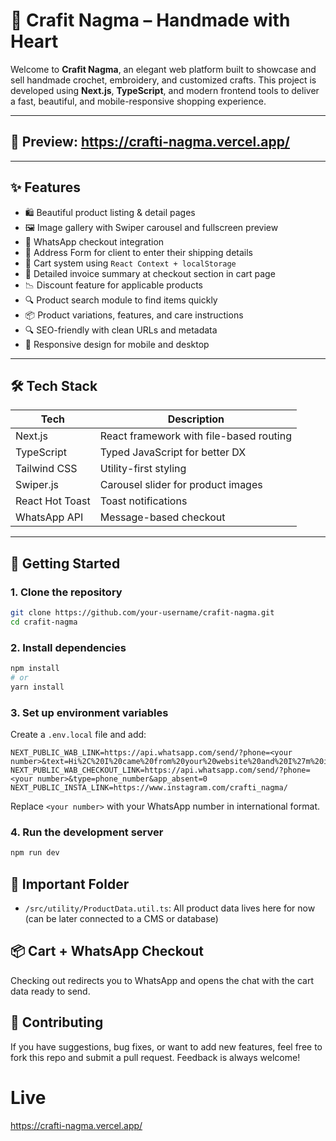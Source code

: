 # 🧵 Crafit Nagma – Handmade with Heart

Welcome to **Crafit Nagma**, an elegant web platform built to showcase and sell handmade crochet, embroidery, and customized crafts. This project is developed using **Next.js**, **TypeScript**, and modern frontend tools to deliver a fast, beautiful, and mobile-responsive shopping experience.

---

## 📸 Preview: https://crafti-nagma.vercel.app/

---

## ✨ Features

- 🛍️ Beautiful product listing & detail pages
- 🖼️ Image gallery with Swiper carousel and fullscreen preview
- 💬 WhatsApp checkout integration
- 🛒 Address Form for client to enter their shipping details
- 🛒 Cart system using `React Context + localStorage`
- 🛒 Detailed invoice summary at checkout section in cart page
- 📉 Discount feature for applicable products
- 🔍 Product search module to find items quickly
- 📦 Product variations, features, and care instructions
- 🔍 SEO-friendly with clean URLs and metadata
- 🌙 Responsive design for mobile and desktop

---

## 🛠 Tech Stack

| Tech            | Description                           |
|----------------|---------------------------------------|
| Next.js         | React framework with file-based routing |
| TypeScript      | Typed JavaScript for better DX         |
| Tailwind CSS    | Utility-first styling                  |
| Swiper.js       | Carousel slider for product images     |
| React Hot Toast | Toast notifications                   |
| WhatsApp API    | Message-based checkout                 |

---

## 🚀 Getting Started

### 1. Clone the repository

```bash
git clone https://github.com/your-username/crafit-nagma.git
cd crafit-nagma
```

### 2. Install dependencies

```bash
npm install
# or
yarn install
```

### 3. Set up environment variables

Create a `.env.local` file and add:

```env
NEXT_PUBLIC_WAB_LINK=https://api.whatsapp.com/send/?phone=<your number>&text=Hi%2C%20I%20came%20from%20your%20website%20and%20I%27m%20interested%20in%20your%20products%21&type=phone_number&app_absent=0
NEXT_PUBLIC_WAB_CHECKOUT_LINK=https://api.whatsapp.com/send/?phone=<your number>&type=phone_number&app_absent=0
NEXT_PUBLIC_INSTA_LINK=https://www.instagram.com/crafti_nagma/
```
Replace `<your number>` with your WhatsApp number in international format.

### 4. Run the development server

```bash
npm run dev
```

## 🧠 Important Folder
- `/src/utility/ProductData.util.ts`: All product data lives here for now (can be later connected to a CMS or database)

## 📦 Cart + WhatsApp Checkout
Checking out redirects you to WhatsApp and opens the chat with the cart data ready to send.

## 🤝 Contributing
If you have suggestions, bug fixes, or want to add new features, feel free to fork this repo and submit a pull request. Feedback is always welcome!

# Live
https://crafti-nagma.vercel.app/